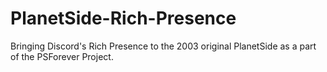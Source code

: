# PlanetSide-Rich-Presence
Bringing Discord's Rich Presence to the 2003 original PlanetSide as a part of the PSForever Project.
